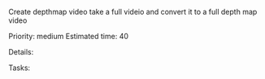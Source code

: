Create depthmap video
take a full videio and convert it to a full depth map video

Priority: medium
Estimated time: 40

Details:

Tasks:

